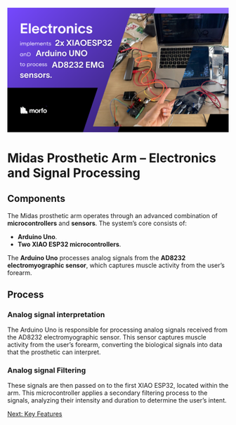
![Electronics](../electronics.png)
# Midas Prosthetic Arm – Electronics and Signal Processing

## Components
The Midas prosthetic arm operates through an advanced combination of **microcontrollers** and **sensors**. The system’s core consists of:

- **Arduino Uno**.
- **Two XIAO ESP32 microcontrollers**.

The **Arduino Uno** processes analog signals from the **AD8232 electromyographic sensor**, which captures muscle activity from the user’s forearm.

## Process

### Analog signal interpretation
The Arduino Uno is responsible for processing analog signals received from the AD8232 electromyographic sensor. This sensor captures muscle activity from the user’s forearm, converting the biological signals into data that the prosthetic can interpret.

###  Analog signal Filtering
These signals are then passed on to the first XIAO ESP32, located within the arm. This microcontroller applies a secondary filtering process to the signals, analyzing their intensity and duration to determine the user’s intent.


[Next: Key Features](./midas-features.md)
